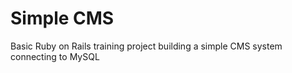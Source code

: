 # Simple CMS

Basic Ruby on Rails training project building a simple CMS system connecting to MySQL
